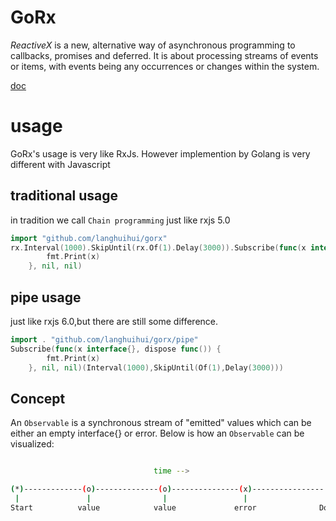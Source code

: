 # GoRx
*ReactiveX* is a new, alternative way of asynchronous programming to callbacks, promises and deferred. It is about processing streams of events or items, with events being any occurrences or changes within the system.

[doc](https://godoc.org/github.com/langhuihui/GoRx/pipe)
# usage

GoRx's usage is very like RxJs. However implemention by Golang is very different with Javascript

## traditional usage
in tradition we call `Chain programming`
just like rxjs 5.0
```go
import "github.com/langhuihui/gorx"
rx.Interval(1000).SkipUntil(rx.Of(1).Delay(3000)).Subscribe(func(x interface{}, dispose func()) {
		fmt.Print(x)
	}, nil, nil)
```

## pipe usage

just like rxjs 6.0,but there are still some difference.

```go
import . "github.com/langhuihui/gorx/pipe"
Subscribe(func(x interface{}, dispose func()) {
		fmt.Print(x)
	}, nil, nil)(Interval(1000),SkipUntil(Of(1),Delay(3000)))
```

## Concept
An `Observable` is a synchronous stream of "emitted" values which can be either an empty interface{} or error. Below is how an `Observable` can be visualized:

```bash

                                time -->

(*)-------------(o)--------------(o)---------------(x)----------------|>
 |               |                |                 |                 |
Start          value            value             error              Done

```


